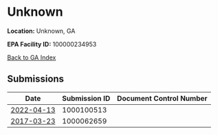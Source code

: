 # Unknown

**Location:** Unknown, GA

**EPA Facility ID:** 100000234953

[Back to GA Index](../../index.md)

## Submissions

| Date | Submission ID | Document Control Number |
|------|--------------|-------------------------|
| [2022-04-13](submissions/1000100513.md) | 1000100513 |  |
| [2017-03-23](submissions/1000062659.md) | 1000062659 |  |
